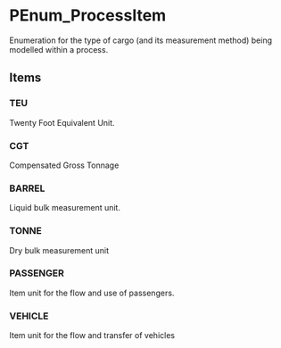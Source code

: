 # PEnum_ProcessItem

Enumeration for the type of cargo (and its measurement method) being modelled within a process.
<!-- end of short definition -->

## Items

### TEU
Twenty Foot Equivalent Unit.

### CGT
Compensated Gross Tonnage

### BARREL
Liquid bulk measurement unit.

### TONNE
Dry bulk measurement unit

### PASSENGER
Item unit for the flow and use of passengers.

### VEHICLE
Item unit for the flow and transfer of vehicles
